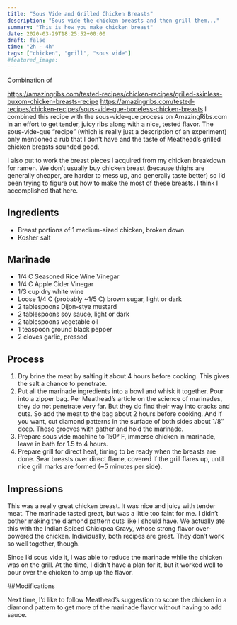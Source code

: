 ```yaml
---
title: "Sous Vide and Grilled Chicken Breasts"
description: "Sous vide the chicken breasts and then grill them..."
summary: "This is how you make chicken breast"
date: 2020-03-29T18:25:52+00:00
draft: false
time: "2h - 4h"
tags: ["chicken", "grill", "sous vide"]
#featured_image: 
---
```


Combination of

https://amazingribs.com/tested-recipes/chicken-recipes/grilled-skinless-buxom-chicken-breasts-recipe
https://amazingribs.com/tested-recipes/chicken-recipes/sous-vide-que-boneless-chicken-breasts
I combined this recipe with the sous-vide-que process on AmazingRibs.com in an effort to get tender, juicy ribs along with a nice, tested flavor. The sous-vide-que “recipe” (which is really just a description of an experiment) only mentioned a rub that I don’t have and the taste of Meathead’s grilled chicken breasts sounded good.

I also put to work the breast pieces I acquired from my chicken breakdown for ramen. We don’t usually buy chicken breast (because thighs are generally cheaper, are harder to mess up, and generally taste better) so I’d been trying to figure out how to make the most of these breasts. I think I accomplished that here.

## Ingredients

- Breast portions of 1 medium-sized chicken, broken down
- Kosher salt

## Marinade

- 1/4 C Seasoned Rice Wine Vinegar
- 1/4 C Apple Cider Vinegar
- 1/3 cup dry white wine
- Loose 1/4 C (probably ~1/5 C) brown sugar, light or dark
- 2 tablespoons Dijon-stye mustard
- 2 tablespoons soy sauce, light or dark
- 2 tablespoons vegetable oil
- 1 teaspoon ground black pepper
- 2 cloves garlic, pressed

## Process

1. Dry brine the meat by salting it about 4 hours before cooking. This gives the salt a chance to penetrate.
1. Put all the marinade ingredients into a bowl and whisk it together. Pour into a zipper bag. Per Meathead’s article on the science of marinades, they do not penetrate very far. But they do find their way into cracks and cuts. So add the meat to the bag about 2 hours before cooking. And if you want, cut diamond patterns in the surface of both sides about 1/8″ deep. These grooves with gather and hold the marinade.
1. Prepare sous vide machine to 150° F, immerse chicken in marinade, leave in bath for 1.5 to 4 hours.
1. Prepare grill for direct heat, timing to be ready when the breasts are done. Sear breasts over direct flame, covered if the grill flares up, until nice grill marks are formed (~5 minutes per side).

## Impressions

This was a really great chicken breast. It was nice and juicy with tender meat. The marinade tasted great, but was a little too faint for me. I didn’t bother making the diamond pattern cuts like I should have. We actually ate this with the Indian Spiced Chickpea Gravy, whose strong flavor over-powered the chicken. Individually, both recipes are great. They don’t work so well together, though.

Since I’d sous vide it, I was able to reduce the marinade while the chicken was on the grill. At the time, I didn’t have a plan for it, but it worked well to pour over the chicken to amp up the flavor.

##Modifications

Next time, I’d like to follow Meathead’s suggestion to score the chicken in a diamond pattern to get more of the marinade flavor without having to add sauce.

